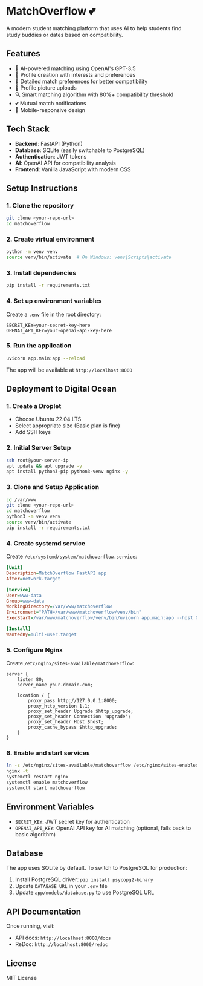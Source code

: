 # MatchOverflow 💕

A modern student matching platform that uses AI to help students find study buddies or dates based on compatibility.

## Features

- 🎯 AI-powered matching using OpenAI's GPT-3.5
- 👤 Profile creation with interests and preferences
- 💬 Detailed match preferences for better compatibility
- 📸 Profile picture uploads
- 🔍 Smart matching algorithm with 80%+ compatibility threshold
- 💕 Mutual match notifications
- 📱 Mobile-responsive design

## Tech Stack

- **Backend**: FastAPI (Python)
- **Database**: SQLite (easily switchable to PostgreSQL)
- **Authentication**: JWT tokens
- **AI**: OpenAI API for compatibility analysis
- **Frontend**: Vanilla JavaScript with modern CSS

## Setup Instructions

### 1. Clone the repository
```bash
git clone <your-repo-url>
cd matchoverflow
```

### 2. Create virtual environment
```bash
python -m venv venv
source venv/bin/activate  # On Windows: venv\Scripts\activate
```

### 3. Install dependencies
```bash
pip install -r requirements.txt
```

### 4. Set up environment variables
Create a `.env` file in the root directory:
```env
SECRET_KEY=your-secret-key-here
OPENAI_API_KEY=your-openai-api-key-here
```

### 5. Run the application
```bash
uvicorn app.main:app --reload
```

The app will be available at `http://localhost:8000`

## Deployment to Digital Ocean

### 1. Create a Droplet
- Choose Ubuntu 22.04 LTS
- Select appropriate size (Basic plan is fine)
- Add SSH keys

### 2. Initial Server Setup
```bash
ssh root@your-server-ip
apt update && apt upgrade -y
apt install python3-pip python3-venv nginx -y
```

### 3. Clone and Setup Application
```bash
cd /var/www
git clone <your-repo-url>
cd matchoverflow
python3 -m venv venv
source venv/bin/activate
pip install -r requirements.txt
```

### 4. Create systemd service
Create `/etc/systemd/system/matchoverflow.service`:
```ini
[Unit]
Description=MatchOverflow FastAPI app
After=network.target

[Service]
User=www-data
Group=www-data
WorkingDirectory=/var/www/matchoverflow
Environment="PATH=/var/www/matchoverflow/venv/bin"
ExecStart=/var/www/matchoverflow/venv/bin/uvicorn app.main:app --host 0.0.0.0 --port 8000

[Install]
WantedBy=multi-user.target
```

### 5. Configure Nginx
Create `/etc/nginx/sites-available/matchoverflow`:
```nginx
server {
    listen 80;
    server_name your-domain.com;

    location / {
        proxy_pass http://127.0.0.1:8000;
        proxy_http_version 1.1;
        proxy_set_header Upgrade $http_upgrade;
        proxy_set_header Connection 'upgrade';
        proxy_set_header Host $host;
        proxy_cache_bypass $http_upgrade;
    }
}
```

### 6. Enable and start services
```bash
ln -s /etc/nginx/sites-available/matchoverflow /etc/nginx/sites-enabled
nginx -t
systemctl restart nginx
systemctl enable matchoverflow
systemctl start matchoverflow
```

## Environment Variables

- `SECRET_KEY`: JWT secret key for authentication
- `OPENAI_API_KEY`: OpenAI API key for AI matching (optional, falls back to basic algorithm)

## Database

The app uses SQLite by default. To switch to PostgreSQL for production:

1. Install PostgreSQL driver: `pip install psycopg2-binary`
2. Update `DATABASE_URL` in your `.env` file
3. Update `app/models/database.py` to use PostgreSQL URL

## API Documentation

Once running, visit:
- API docs: `http://localhost:8000/docs`
- ReDoc: `http://localhost:8000/redoc`

## License

MIT License 